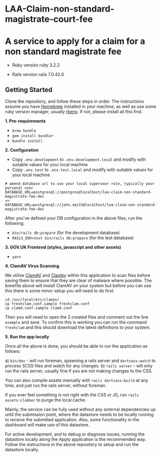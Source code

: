 #  LAA-Claim-non-standard-magistrate-court-fee
#  A service to apply for a claim for a  non standard magistrate fee

* Ruby version
ruby 3.2.2

* Rails version
rails 7.0.42.0

## Getting Started

Clone the repository, and follow these steps in order.
The instructions assume you have [Homebrew](https://brew.sh) installed in your machine, as well as use some ruby version manager, usually [rbenv](https://github.com/rbenv/rbenv). If not, please install all this first.

**1. Pre-requirements**

* `brew bundle`
* `gem install bundler`
* `bundle install`

**2. Configuration**

* Copy `.env.development` to `.env.development.local` and modify with suitable values for your local machine
* Copy `.env.test` to `.env.test.local` and modify with suitable values for your local machine

```
# amend database url to use your local superuser role, typically your personal user
DATABASE_URL=postgresql://postgres@localhost/laa-claim-non-standard-magistrate-fee-dev
=>
DATABASE_URL=postgresql://john.smith@localhost/laa-claim-non-standard-magistrate-fee-dev
```

After you've defined your DB configuration in the above files, run the following:

* `bin/rails db:prepare` (for the development database)
* `RAILS_ENV=test bin/rails db:prepare` (for the test database)

**3. GOV.UK Frontend (styles, javascript and other assets)**

* `yarn`

**4. ClamAV Virus Scanning**

We utilise [ClamAV](https://www.clamav.net/) and [Clamby](https://github.com/kobaltz/clamby) within this application to scan files before saving them to ensure that they are clear of
malware where possible. The brewfile above will install ClamAV on your system but before you can use this there is some
minor setup you will need to do first:

```shell
cd /usr/local/etc/clamav/
cp freshclam.conf.sample freshclam.conf
cp clamd.conf.sample clamd.conf
```

Then you will need to open the 2 created files and comment out the line `example` and save. To confirm this is working
you can run the command `freshclam` and this should download the latest definitions to your system.

**5. Run the app locally**

Once all the above is done, you should be able to run the application as follows:

a) `bin/dev` - will run foreman, spawning a rails server and `dartsass:watch` to process SCSS files and watch for any changes.
b) `rails server` - will only run the rails server, usually fine if you are not making changes to the CSS.

You can also compile assets manually with `rails dartsass:build` at any time, and just run the rails server, without foreman.

If you ever feel something is not right with the CSS or JS, run `rails assets:clobber` to purge the local cache.

Mainly, the service can be fully used without any external dependencies up until the submission point, where the datastore needs to be locally running
to receive the submitted application.
Also, some functionality in the dashboard will make use of this datastore.

For active development, and to debug or diagnose issues, running the datastore locally along the Apply application is
the recommended way. Follow the instructions in the above repository to setup and run the datastore locally.
